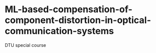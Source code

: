 # ML-based-compensation-of-component-distortion-in-optical-communication-systems
DTU special course
